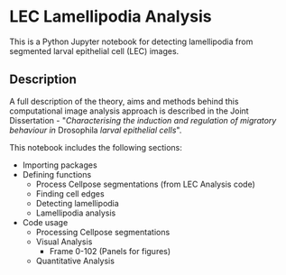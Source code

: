 # LEC Lamellipodia Analysis

This is a Python Jupyter notebook for detecting lamellipodia from segmented larval epithelial cell (LEC) images.

## Description

A full description of the theory, aims and methods behind this computational image analysis approach is described in the Joint Dissertation - "_Characterising the induction and regulation of migratory behaviour in_ Drosophila _larval epithelial cells_".

This notebook includes the following sections:
- Importing packages
- Defining functions
  - Process Cellpose segmentations (from LEC Analysis code)
  - Finding cell edges
  - Detecting lamellipodia
  - Lamellipodia analysis
- Code usage
  - Processing Cellpose segmentations
  - Visual Analysis
    - Frame 0-102 (Panels for figures)
  - Quantitative Analysis
